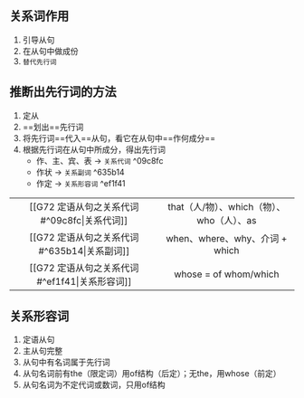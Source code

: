 ## 关系词作用
1. 引导从句
2. 在从句中做成份
3. `替代先行词`

## 推断出先行词的方法
1. 定从
2. ==划出==先行词
3. 将先行词==代入==从句，看它在从句中==作何成分==
4. 根据先行词在从句中所成分，得出先行词
	- 作、主、宾、表 → `关系代词` ^09c8fc
	- 作状 → `关系副词` ^635b14
	- 作定 → `关系形容词` ^ef1f41

|                                                |                                |
|:----------------------------------------------:|:------------------------------:|
|  [[G72 定语从句之关系代词#^09c8fc\|关系代词]]  |      that（人/物）、which（物）、who（人）、as      |
|  [[G72 定语从句之关系代词#^635b14\|关系副词]]  | when、where、why、介词 + which |
| [[G72 定语从句之关系代词#^ef1f41\|关系形容词]] |     whose = of whom/which      |

## 关系形容词
1. 定语从句
2. 主从句完整
3. 从句中有名词属于先行词
4. 从句名词前有the（限定词）用of结构（后定）；无the，用whose（前定）
5. 从句名词为不定代词或数词，只用of结构
